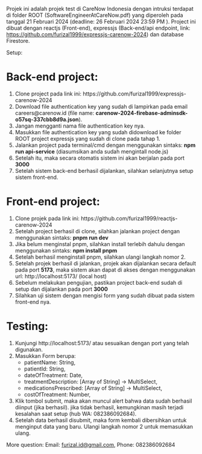 Projek ini adalah projek test di CareNow Indonesia dengan intruksi terdapat di folder ROOT (SoftwareEngineerAtCareNow.pdf) yang diperoleh pada tanggal 21 Februari 2024 (deadline: 26 Februari 2024 23:59 PM ). Project ini dibuat dengan reactjs (Front-end), expressjs (Back-end/api endpoint, link: https://github.com/furizal1999/expressjs-carenow-2024) dan database Firestore.

Setup:

<h1>Back-end project:</h1>
<ol>
    <li>Clone project pada link ini: https://github.com/furizal1999/expressjs-carenow-2024</li>
    <li>Download file authentication key yang sudah di lampirkan pada email careers@carenow.id (file name: <b>carenow-2024-firebase-adminsdk-o57sq-337cbb8d9a.json</b>).</li>
    <li>Jangan mengganti nama file authentication key nya.</li>
    <li>Masukkan file authentication key yang sudah didownload ke folder ROOT project expressjs yang sudah di clone pada tahap 1.</li>
    <li>Jalankan project pada terminal/cmd dengan menggunakan sintaks: <b>npm run api-service</b> (diasumsikan anda sudah mengintall node.js)</li>
    <li>Setelah itu, maka secara otomatis sistem ini akan berjalan pada port <b>3000</b></li>
    <li>Setelah sistem back-end berhasil dijalankan, silahkan selanjutnya setup sistem front-end.</li>
</ol>

<h1>Front-end project:</h1>
<ol>
    <li>Clone projek pada link ini: https://github.com/furizal1999/reactjs-carenow-2024</li>
    <li>Setelah project berhasil di clone, silahkan jalankan project dengan menggunakan sintaks: <b>pnpm run dev</b></li>
    <li>Jika belum menginstal pnpm, silahkan install terlebih dahulu dengan menggunakan sintaks: <b>npm install pnpm</b></li>
    <li>Setelah berhasil menginstall pnpm, silahkan ulangi langkah nomor 2.</li>
    <li>Setelah projek berhasil di jalankan, projek akan dijalankan secara default pada port <b>5173</b>, maka sistem akan dapat di akses dengan menggunakan url: http://localhost:5173/ (local host)</li>
    <li>Sebelum melakukan pengujian, pastikan project back-end sudah di setup dan dijalankan pada port <b>3000</b></li>
    <li>Silahkan uji sistem dengan mengisi form yang sudah dibuat pada sistem front-end nya.</li>
</ol>

<h1>Testing:</h1>
<ol>
    <li>Kunjungi http://localhost:5173/ atau sesuaikan dengan port yang telah digunakan.</li>
    <li>Masukkan Form berupa:
        <ul>
            <li>patientName: String,</li>
            <li>patientId: String,</li>
            <li>dateOfTreatment: Date,</li>
            <li>treatmentDescription: [Array of String] -> MultiSelect,</li>
            <li>medicationsPrescribed: [Array of String] -> MultiSelect,</li>
            <li>costOfTreatment: Number,</li>
        </ul>
    </li>
    <li>Klik tombol submit, maka akan muncul alert bahwa data sudah berhasil diinput (jika berhasil). jika tidak berhasil, kemungkinan masih terjadi kesalahan saat setup (hub WA: 082386092684).</li>
    <li>Setelah data berhasil disubmit, maka form kembali dibersihkan untuk menginput data yang baru. Ulangi langkah nomor 2 untuk memasukkan ulang.</li>
</ol>

More question:
Email: furizal.id@gmail.com,
Phone: 082386092684
